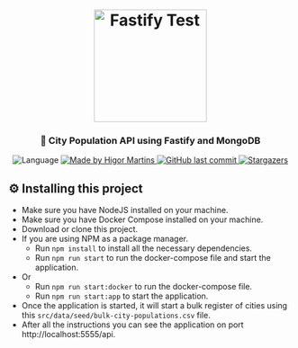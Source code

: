 <h1 align="center">
    <img alt="Fastify Test" src="" width="200px"/>
</h1>

<h3 align="center">
  🚀 City Population API using Fastify and MongoDB
</h4>

<p align="center">		 

  <img alt="Language" src="https://img.shields.io/github/languages/top/higorhms/city-population?style=for-the-badge">
	
  <a href="https://www.linkedin.com/in/higormartinsdasilva/" target="_blank">
    <img alt="Made by Higor Martins" src="https://img.shields.io/badge/made%20by-Higor_martins-%2304D361?style=for-the-badge">
  </a>

  <a href="https://github.com/higorhms/city-population" target="_blank">
    <img alt="GitHub last commit" src="https://img.shields.io/github/last-commit/higorhms/city-population?style=for-the-badge">
  </a>

   <a href="https://github.com/higorhms/city-population/stargazers" target="_blank">
    <img alt="Stargazers" src="https://img.shields.io/github/stars/higorhms/city-population?style=for-the-badge">
  </a>
</p>

## :gear: Installing this project

- Make sure you have NodeJS installed on your machine.
- Make sure you have Docker Compose installed on your machine.
- Download or clone this project.
- If you are using NPM as a package manager.
  - Run `npm install` to install all the necessary dependencies.
  - Run `npm run start` to run the docker-compose file and start the application.
- Or
  - Run `npm run start:docker` to run the docker-compose file.
  - Run `npm run start:app` to start the application.
- Once the application is started, it will start a bulk register of cities using this `src/data/seed/bulk-city-populations.csv` file.
- After all the instructions you can see the application on port http://localhost:5555/api.

